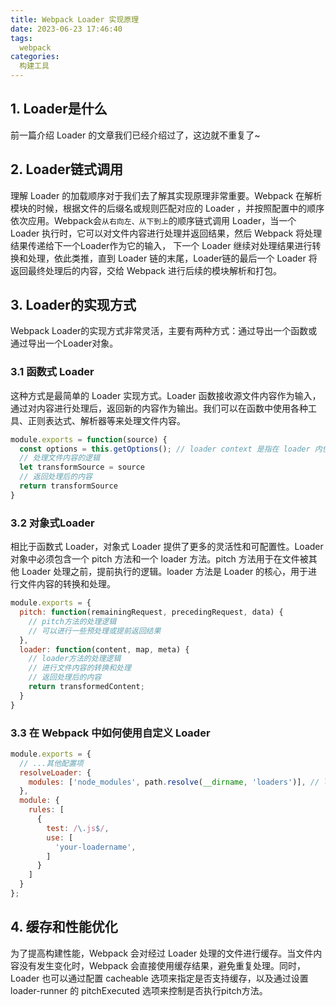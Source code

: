 ```yaml
---
title: Webpack Loader 实现原理
date: 2023-06-23 17:46:40
tags: 
  webpack
categories:
  构建工具
---
```


## 1. Loader是什么

前一篇介绍 Loader 的文章我们已经介绍过了，这边就不重复了~

## 2. Loader链式调用

理解 Loader 的加载顺序对于我们去了解其实现原理非常重要。Webpack 在解析模块的时候，根据文件的后缀名或规则匹配对应的 Loader ，并按照配置中的顺序依次应用。Webpack会``从右向左、从下到上``的顺序链式调用 Loader，当一个 Loader 执行时，它可以对文件内容进行处理并返回结果，然后 Webpack 将处理结果传递给下一个Loader作为它的输入， 下一个 Loader 继续对处理结果进行转换和处理，依此类推，直到 Loader 链的末尾，Loader链的最后一个 Loader 将返回最终处理后的内容，交给 Webpack 进行后续的模块解析和打包。

## 3. Loader的实现方式

Webpack Loader的实现方式非常灵活，主要有两种方式：通过导出一个函数或通过导出一个Loader对象。

### 3.1 函数式 Loader

这种方式是最简单的 Loader 实现方式。Loader 函数接收源文件内容作为输入，通过对内容进行处理后，返回新的内容作为输出。我们可以在函数中使用各种工具、正则表达式、解析器等来处理文件内容。

```javascript
module.exports = function(source) {
  const options = this.getOptions(); // loader context 是指在 loader 内使用 this 可以访问的一些方法或属性。
  // 处理文件内容的逻辑
  let transformSource = source
  // 返回处理后的内容
  return transformSource
}
```

### 3.2 对象式Loader

相比于函数式 Loader，对象式 Loader 提供了更多的灵活性和可配置性。Loader 对象中必须包含一个 pitch 方法和一个 loader 方法。pitch 方法用于在文件被其他 Loader 处理之前，提前执行的逻辑。loader 方法是 Loader 的核心，用于进行文件内容的转换和处理。

```javascript
module.exports = {
  pitch: function(remainingRequest, precedingRequest, data) {
    // pitch方法的处理逻辑
    // 可以进行一些预处理或提前返回结果
  },
  loader: function(content, map, meta) {
    // loader方法的处理逻辑
    // 进行文件内容的转换和处理
    // 返回处理后的内容
    return transformedContent;
  }
}
```

### 3.3 在 Webpack 中如何使用自定义 Loader

```javascript
module.exports = {
  // ...其他配置项
  resolveLoader: {
    modules: ['node_modules', path.resolve(__dirname, 'loaders')], // loaders 为当前项目根目录下存储 loaders 的文件夹，可自行定义
  },
  module: {
    rules: [
      {
        test: /\.js$/,
        use: [
          'your-loadername',
        ]
      }
    ]
  }
};
```

## 4. 缓存和性能优化
为了提高构建性能，Webpack 会对经过 Loader 处理的文件进行缓存。当文件内容没有发生变化时，Webpack 会直接使用缓存结果，避免重复处理。同时，Loader 也可以通过配置 cacheable 选项来指定是否支持缓存，以及通过设置 loader-runner 的 pitchExecuted 选项来控制是否执行pitch方法。

